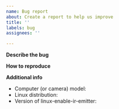 ```yaml
---
name: Bug report
about: Create a report to help us improve
title: ''
labels: bug
assignees: ''

---
```


<!--- Please look at the docs before open an issue -->
<!--- https://github.com/EmixamPP/linux-enable-ir-emitter/blob/master/docs/README.md -->

**Describe the bug**
<!--- explain here  -->

**How to reproduce**
<!--- explain here  -->

**Additional info**
 - Computer (or camera) model:
 - Linux distribution:
 - Version of linux-enable-ir-emitter: <!--- linux-enable-ir-emitter -V -->
